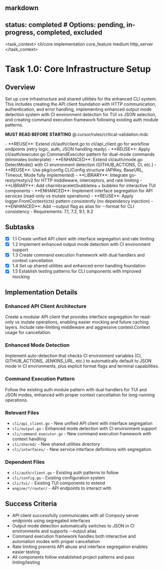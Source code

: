 ## markdown

## status: completed # Options: pending, in-progress, completed, excluded

<task_context>
<domain>cli/core</domain>
<type>implementation</type>
<scope>core_feature</scope>
<complexity>medium</complexity>
<dependencies>http_server</dependencies>
</task_context>

# Task 1.0: Core Infrastructure Setup

## Overview

Set up core infrastructure and shared utilities for the enhanced CLI system. This includes creating the API client foundation with HTTP communication, authentication, and error handling, implementing enhanced output mode detection system with CI environment detection for TUI vs JSON selection, and creating command execution framework following existing auth module patterns.

<import>**MUST READ BEFORE STARTING** @.cursor/rules/critical-validation.mdc</import>

<requirements>
- **REUSE**: Extend cli/auth/client.go to cli/api_client.go for workflow endpoints (retry logic, auth, JSON handling ready)
- **REUSE**: Apply cli/auth/executor.go CommandExecutor pattern for dual-mode commands (eliminates boilerplate)
- **ENHANCED**: Extend cli/auth/mode.go DetectMode() with CI environment detection (GITHUB_ACTIONS, CI, etc.)
- **REUSE**: Use pkg/config CLIConfig structure (APIKey, BaseURL, Timeout, Mode fully implemented)
- **LIBRARY**: Integrate go-resty/resty/v2 for HTTP middleware, interceptors, and rate limiting
- **LIBRARY**: Add charmbracelet/bubbletea + bubbles for interactive TUI components
- **ENHANCED**: Implement interface segregation for API services (read-only vs mutate operations)
- **REUSE**: Apply logger.FromContext(ctx) pattern consistently (no dependency injection)
- **ENHANCED**: Add --output flag as alias for --format for CLI consistency
- Requirements: 7.1, 7.2, 9.1, 9.2
</requirements>

## Subtasks

- [x] 1.1 Create unified API client with interface segregation and rate limiting
- [x] 1.2 Implement enhanced output mode detection with CI environment support
- [x] 1.3 Create command execution framework with dual handlers and context cancellation
- [x] 1.4 Set up shared utilities and enhanced error handling foundation
- [x] 1.5 Establish testing patterns for CLI components with improved mocking

## Implementation Details

### Enhanced API Client Architecture

Create a modular API client that provides interface segregation for read-only vs mutate operations, enabling easier mocking and future caching layers. Include rate-limiting middleware and aggressive context.Context usage for cancellation.

### Enhanced Mode Detection

Implement auto-detection that checks CI environment variables (CI, GITHUB_ACTIONS, JENKINS_URL, etc.) to automatically default to JSON mode in CI environments, plus explicit format flags and terminal capabilities.

### Command Execution Pattern

Follow the existing auth module pattern with dual handlers for TUI and JSON modes, enhanced with proper context cancellation for long-running operations.

### Relevant Files

- `cli/api_client.go` - New unified API client with interface segregation
- `cli/output.go` - Enhanced mode detection with CI environment support
- `cli/command_executor.go` - New command execution framework with context handling
- `cli/shared/` - New shared utilities directory
- `cli/interfaces/` - New service interface definitions with segregation

### Dependent Files

- `cli/auth/client.go` - Existing auth patterns to follow
- `cli/config.go` - Existing configuration system
- `cli/tui/` - Existing TUI components to extend
- `engine/*/router/` - API endpoints to interact with

## Success Criteria

- API client successfully communicates with all Compozy server endpoints using segregated interfaces
- Output mode detection automatically switches to JSON in CI environments and supports --output alias
- Command execution framework handles both interactive and automation modes with proper cancellation
- Rate limiting prevents API abuse and interface segregation enables easier testing
- All components follow established project patterns and pass linting/testing
